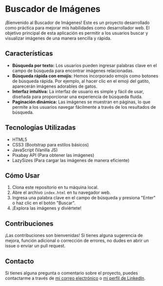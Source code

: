 # Buscador de Imágenes

¡Bienvenido al Buscador de Imágenes! Este es un proyecto desarrollado como práctica para mejorar mis habilidades como desarrollador web. El objetivo principal de esta aplicación es permitir a los usuarios buscar y visualizar imágenes de una manera sencilla y rápida.

## Características

- **Búsqueda por texto:** Los usuarios pueden ingresar palabras clave en el campo de búsqueda para encontrar imágenes relacionadas.
- **Búsqueda rápida con emojis:** Hemos incorporado emojis como botones de búsqueda rápida. Por ejemplo, al hacer clic en el emoji del gatito, aparecerán imágenes adorables de gatos.
- **Interfaz intuitiva:** La interfaz de usuario es simple y fácil de usar, diseñada para proporcionar una experiencia de búsqueda fluida.
- **Paginación dinámica:** Las imágenes se muestran en páginas, lo que permite a los usuarios navegar fácilmente a través de los resultados de búsqueda.

## Tecnologías Utilizadas

- HTML5
- CSS3 (Bootstrap para estilos básicos)
- JavaScript (Vanilla JS)
- Pixabay API (Para obtener las imágenes)
- LazySizes (Para cargar las imágenes de manera eficiente)

## Cómo Usar

1. Clona este repositorio en tu máquina local.
2. Abre el archivo `index.html` en tu navegador web.
3. Ingresa una palabra clave en el campo de búsqueda y presiona "Enter" o haz clic en el botón "Buscar".
4. ¡Explora las imágenes y diviértete!

## Contribuciones

¡Las contribuciones son bienvenidas! Si tienes alguna sugerencia de mejora, función adicional o corrección de errores, no dudes en abrir un issue o enviar un pull request.

## Contacto

Si tienes alguna pregunta o comentario sobre el proyecto, puedes contactarme a través de [mi correo electrónico](mailto:angelchaile90@gmail.com) o [mi perfil de LinkedIn](https://www.linkedin.com/in/angelchaile/).

